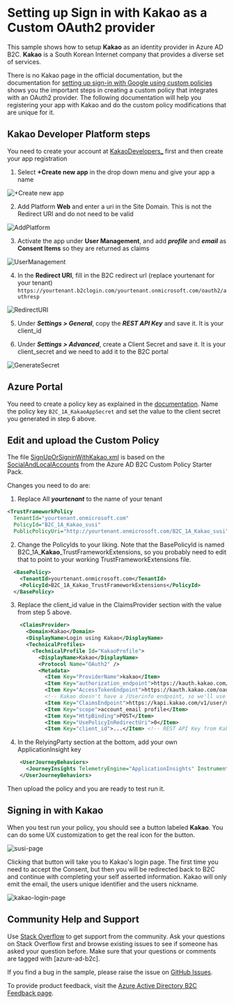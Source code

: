 # Setting up **Sign in with Kakao** as a Custom OAuth2 provider

This sample shows how to setup **Kakao** as an identity provider in Azure AD B2C. **Kakao** is a South Korean Internet company that provides a diverse set of services.

There is no Kakao page in the official documentation, but the documentation for [setting up sign-in with Google using custom policies](https://docs.microsoft.com/en-us/azure/active-directory-b2c/active-directory-b2c-custom-setup-goog-idp) shows you the important steps in creating a custom policy that integrates with an OAuth2 provider. The following documentation will help you registering your app with Kakao and do the custom policy modifications that are unique for it.

## Kakao Developer Platform steps
You need to create your account at [KakaoDevelopers_](https://developers.kakao.com/apps) first and then create your app registration

1. Select **+Create new app** in the drop down menu and give your app a name

![+Create new app](media/kakao-create-app.png)

2. Add Platform **Web** and enter a uri in the Site Domain. This is not the Redirect URI and do not need to be valid

![AddPlatform](media/kakao-add-platform.png)

3. Activate the app under **User Management**, and add ***profile*** and ***email*** as **Consent Items** so they are returned as claims

![UserManagement](media/kakao-user-mgmt.png)

4. In the **Redirect URI**, fill in the B2C redirect url (replace yourtenant for your tenant)
`https://yourtenant.b2clogin.com/yourtenant.onmicrosoft.com/oauth2/authresp`

![RedirectURI](media/kakao-redir-uri.png)

5. Under ***Settings > General***, copy the ***REST API Key*** and save it. It is your client_id

6. Under ***Settings > Advanced***, create a Client Secret and save it. It is your client_secret and we need to add it to the B2C portal

![GenerateSecret](media/kakao-gen_client_secret.png)

## Azure Portal
You need to create a policy key as explained in the [documentation](https://docs.microsoft.com/en-us/azure/active-directory-b2c/active-directory-b2c-custom-setup-goog-idp?tabs=applications#create-a-policy-key). Name the policy key `B2C_1A_KakaoAppSecret` and set the value to the client secret you generated in step 6 above.

## Edit and upload the Custom Policy
The file [SignUpOrSigninWithKakao.xml](policy/SignUpOrSigninWithKakao.xml) is based on the [SocialAndLocalAccounts](https://github.com/Azure-Samples/active-directory-b2c-custom-policy-starterpack/tree/master/SocialAndLocalAccounts) from the Azure AD B2C Custom Policy Starter Pack.

Changes you need to do are:

1. Replace All ***yourtenant*** to the name of your tenant
```XML
<TrustFrameworkPolicy
  TenantId="yourtenant.onmicrosoft.com"
  PolicyId="B2C_1A_Kakao_susi"
  PublicPolicyUri="http://yourtenant.onmicrosoft.com/B2C_1A_Kakao_susi"
```

2. Change the PolicyIds to your liking. Note that the BasePolicyId is named B2C_1A_**Kakao**_TrustFrameworkExtensions, so you probably need to edit that to point to your working TrustFrameworkExtensions file. 
```XML
  <BasePolicy>
    <TenantId>yourtenant.onmicrosoft.com</TenantId>
    <PolicyId>B2C_1A_Kakao_TrustFrameworkExtensions</PolicyId>
  </BasePolicy>
```

3. Replace the client_id value in the ClaimsProvider section with the value from step 5 above.
```XML
    <ClaimsProvider>
      <Domain>Kakao</Domain>
      <DisplayName>Login using Kakao</DisplayName>
      <TechnicalProfiles>
        <TechnicalProfile Id="KakaoProfile">
          <DisplayName>Kakao</DisplayName>
          <Protocol Name="OAuth2" />
          <Metadata>
            <Item Key="ProviderName">kakao</Item>
            <Item Key="authorization_endpoint">https://kauth.kakao.com/oauth/authorize</Item>
            <Item Key="AccessTokenEndpoint">https://kauth.kakao.com/oauth/token</Item>
            <!-- Kakao doesn't have a /Userinfo endpoint, so we'll use the /user/me and map the data it returns -->
            <Item Key="ClaimsEndpoint">https://kapi.kakao.com/v1/user/me</Item>
            <Item Key="scope">account_email profile</Item>
            <Item Key="HttpBinding">POST</Item>
            <Item Key="UsePolicyInRedirectUri">0</Item>
            <Item Key="client_id">...</Item> <!-- REST API Key from Kakao Settings > General -->
```

4. In the RelyingParty section at the bottom, add your own ApplicationInsight key
```XML
    <UserJourneyBehaviors>
      <JourneyInsights TelemetryEngine="ApplicationInsights" InstrumentationKey="...your key..." DeveloperMode="true" ClientEnabled="true" ServerEnabled="true" TelemetryVersion="1.0.0" />
    </UserJourneyBehaviors>
```

Then upload the policy and you are ready to test run it.

## Signing in with Kakao
When you test run your policy, you should see a button labeled **Kakao**. You can do some UX customization to get the real icon for the button. 

![susi-page](media/kakao-susi-page.png)

Clicking that button will take you to Kakao's login page. The first time you need to accept the Consent, but then you will be redirected back to B2C and continue with completing your self asserted information. Kakao will only emit the email, the users unique identifier and the users nickname.

![kakao-login-page](media/kakao-login-page.png)

## Community Help and Support
Use [Stack Overflow](https://stackoverflow.com/questions/tagged/azure-ad-b2c) to get support from the community. Ask your questions on Stack Overflow first and browse existing issues to see if someone has asked your question before. Make sure that your questions or comments are tagged with [azure-ad-b2c].

If you find a bug in the sample, please raise the issue on [GitHub Issues](https://github.com/azure-ad-b2c/samples/issues).

To provide product feedback, visit the [Azure Active Directory B2C Feedback page](https://feedback.azure.com/forums/169401-azure-active-directory?category_id=160596).
